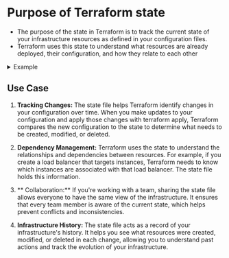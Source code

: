# Purpose of Terraform state
- The purpose of the state in Terraform is to track the current state of your infrastructure resources as defined in your configuration files.
- Terraform uses this state to understand what resources are already deployed, their configuration, and how they relate to each other

<details>
<summary>Example</summary>
Let's say you want to use Terraform to create an AWS EC2 instance. You define the instance's configuration, such as its size, AMI, and security groups, in a Terraform configuration file (usually with a **.tf** extension). When you run **terraform apply** to execute the configuration, Terraform reads the file, creates the instance in AWS, and records the current state of the instance (e.g., its unique identifier, IP address, etc.) in the state file.
</details>

## Use Case
1. **Tracking Changes:** The state file helps Terraform identify changes in your configuration over time. When you make updates to your configuration and apply those changes with terraform apply, Terraform compares the new configuration to the state to determine what needs to be created, modified, or deleted.

2. **Dependency Management:** Terraform uses the state to understand the relationships and dependencies between resources. For example, if you create a load balancer that targets instances, Terraform needs to know which instances are associated with that load balancer. The state file holds this information.

3. ** Collaboration:** If you're working with a team, sharing the state file allows everyone to have the same view of the infrastructure. It ensures that every team member is aware of the current state, which helps prevent conflicts and inconsistencies.

4. **Infrastructure History:** The state file acts as a record of your infrastructure's history. It helps you see what resources were created, modified, or deleted in each change, allowing you to understand past actions and track the evolution of your infrastructure.
